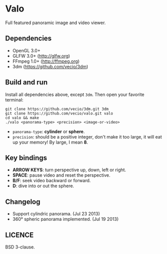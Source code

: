 Valo
====

Full featured panoramic image and video viewer.


Dependencies
------------

* OpenGL 3.0+
* GLFW 3.0+ (http://glfw.org)
* FFmpeg 1.0+ (http://ffmpeg.org)
* 3dm (https://github.com/vecio/3dm)


Build and run
-------------

Install all dependencies above, except `3dm`. Then open your favorite terminal:

    git clone https://github.com/vecio/3dm.git 3dm
    git clone https://github.com/vecio/valo.git valo
    cd valo && make
    ./valo <panorama-type> <precision> <image-or-video>

* `panorama-type`: **cylinder** or **sphere**.
* `precision`: should be a positive integer, don't make it too large, it will eat up your memory! By large, I mean **8**.


Key bindings
------------

* **ARROW KEYS**: turn perspective up, down, left or right.
* **SPACE**: pause video and reset the perspective.
* **B/F**: seek video backward or forward.
* **D**: dive into or out the sphere.


Changelog
---------

* Support cylindric panorama. (Jul 23 2013)
* 360° spheric panorama implemented. (Jul 19 2013)


LICENCE
-------

BSD 3-clause.
